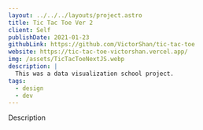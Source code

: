 ```yaml
---
layout: ../../../layouts/project.astro
title: Tic Tac Toe Ver 2
client: Self
publishDate: 2021-01-23
githubLink: https://github.com/VictorShan/tic-tac-toe
website: https://tic-tac-toe-victorshan.vercel.app/
img: /assets/TicTacToeNextJS.webp
description: |
  This was a data visualization school project.
tags:
  - design
  - dev
---
```


Description
